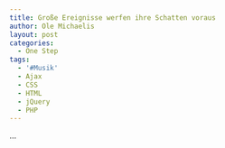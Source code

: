 ```yaml
---
title: Große Ereignisse werfen ihre Schatten voraus
author: Ole Michaelis
layout: post
categories:
  - One Step
tags:
  - '#Musik'
  - Ajax
  - CSS
  - HTML
  - jQuery
  - PHP
---
```


…

